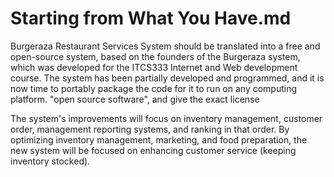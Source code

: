 # Starting from What You Have.md
Burgeraza Restaurant Services System should be translated into a free and open-source system, based on the founders of the Burgeraza system, which was developed for the ITCS333 Internet and Web development course. The system has been partially developed and programmed, and it is now time to portably package the code for it to run on any computing platform. "open source software", and give the exact license

The system's improvements will focus on inventory management, customer order, management reporting systems, and ranking in that order. By optimizing inventory management, marketing, and food preparation, the new system will be focused on enhancing customer service (keeping inventory stocked).
